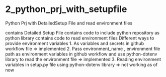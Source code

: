 # 2_python_prj_with_setupfile
Python Prj with DetailedSetup File and read environment files

contains Detailed Setup File
contains code to include python repository as python library
contains code to read environment files
  Different ways to provide environment variables
     1. As variables and secrets in github workflow file => implemented
     2. Pass environment_name , environment file path as environment variables in github workflow and use python-dotenv library to read the environment file => implemented
     3. Reading environment variables in setup.py file using python-dotenv library => not working as of now

